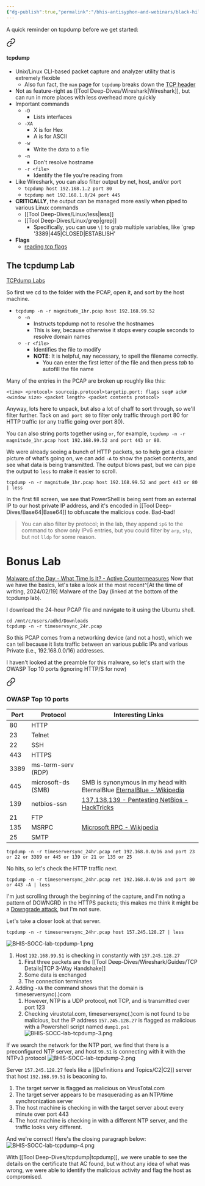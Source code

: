 ```yaml
---
{"dg-publish":true,"permalink":"/bhis-antisyphon-and-webinars/black-hills-soc-core/labs/bhis-socc-lab-tcpdump/"}
---
```


 A quick reminder on tcpdump before we get started:


<div class="transclusion internal-embed is-loaded"><a class="markdown-embed-link" href="/tool-deep-dives/tcpdump/#tcpdump" aria-label="Open link"><svg xmlns="http://www.w3.org/2000/svg" width="24" height="24" viewBox="0 0 24 24" fill="none" stroke="currentColor" stroke-width="2" stroke-linecap="round" stroke-linejoin="round" class="svg-icon lucide-link"><path d="M10 13a5 5 0 0 0 7.54.54l3-3a5 5 0 0 0-7.07-7.07l-1.72 1.71"></path><path d="M14 11a5 5 0 0 0-7.54-.54l-3 3a5 5 0 0 0 7.07 7.07l1.71-1.71"></path></svg></a><div class="markdown-embed">



#### tcpdump
- Unix/Linux CLI-based packet capture and analyzer utility that is extremely flexible
	- Also fun fact, the `man` page for `tcpdump` breaks down the [TCP header](https://ccnadefinitions.com/ccna/20-definitions/tcp/) 
- Not as feature-right as [[Tool Deep-Dives/Wireshark\|Wireshark]], but can run in more places with less overhead more quickly
- Important commands
	- `-D`
		- Lists interfaces
	- `-XA`
		- X is for Hex
		- A is for ASCII
	- `-w`
		- Write the data to a file
	- `-n`
		- Don't resolve hostname
	- `-r <file>`
		- Identify the file you're reading from
- Like Wireshark, you can also filter output by net, host, and/or port
	- `tcpdump host 192.168.1.2 port 80`
	- `tcpdump net 192.168.1.0/24 port 445`
- **CRITICALLY**, the output can be managed more easily when piped to various Linux commands
	- [[Tool Deep-Dives/Linux/less\|less]]
	- [[Tool Deep-Dives/Linux/grep\|grep]]
		- Specifically, you can use `\|` to grab multiple variables, like `grep '3389\|445\|CLOSED\|ESTABLISH'
- **Flags**
	- [reading tcp flags](https://gist.github.com/tuxfight3r/9ac030cb0d707bb446c7)


</div></div>


## The tcpdump Lab
 [TCPdump Labs](https://github.com/strandjs/IntroLabs/blob/master/IntroClassFiles/Tools/IntroClass/TCPDump/TCPDump.md)


So first we cd to the folder with the PCAP, open it, and sort by the host machine.
- `tcpdump -n -r magnitude_1hr.pcap host 192.168.99.52`
	- `-n` 
		- Instructs tcpdump not to resolve the hostnames
		- This is key, because otherwise it stops every couple seconds to resolve domain names
	- `-r <file>` 
		- Identifies the file to modify
		- **NOTE**: It is helpful, nay necessary, to spell the filename correctly.
			- You can enter the first letter of the file and then press *tab* to autofill the file name

Many of the entries in the PCAP are broken up roughly like this:

`<time> <protocol> sourceip.protocol>targetip.port: flags seq# ack# <window size> <packet length> <packet contents protocol>`

Anyway, lots here to unpack, but also a lot of chaff to sort through, so we'll filter further. Tack on `and port 80` to filter only traffic through port 80 for HTTP traffic (or any traffic going over port 80).

You can also string ports together using `or`, for example, `tcpdump -n -r magnitude_1hr.pcap host 192.168.99.52 and port 443 or 80`.

We were already seeing a bunch of HTTP packets, so to help get a clearer picture of what's going on, we can add `-A` to show the packet contents, and see what data is being transmitted. The output blows past, but we can pipe the output to `less` to make it easier to scroll.

`tcpdump -n -r magnitude_1hr.pcap host 192.168.99.52 and port 443 or 80 | less`

In the first fill screen, we see that PowerShell is being sent from an external IP to our host private IP address, and it's encoded in [[Tool Deep-Dives/Base64\|Base64]] to obfuscate the malicious code. Bad-bad!

> You can also filter by protocol; in the lab, they append `ip6` to the command to show only IPv6 entries, but you could filter by `arp`, `stp`, but not `lldp` for some reason.

# Bonus Lab
[Malware of the Day - What Time Is It? - Active Countermeasures](https://www.activecountermeasures.com/malware-of-the-day-what-time-is-it/)
Now that we have the basics, let's take a look at the most recent^[At the time of writing, 2024/02/19] Malware of the Day (linked at the bottom of the tcpdump lab).

I download the 24-hour PCAP file and navigate to it using the Ubuntu shell.

```Shell
cd /mnt/c/users/adhd/Downloads
tcpdump -n -r timeservsync_24r.pcap
```

So this PCAP comes from a networking device (and not a host), which we can tell because it lists traffic between an various public IPs and various Private (i.e., 192.168.0.0/16) addresses.

I haven't looked at the preamble for this malware, so let's start with the OWASP Top 10 ports (ignoring HTTP/S for now)


<div class="transclusion internal-embed is-loaded"><a class="markdown-embed-link" href="/bhis-antisyphon-and-webinars/black-hills-soc-core/topics/socc-01-networking-and-pca-ps/#owasp-top-10-ports" aria-label="Open link"><svg xmlns="http://www.w3.org/2000/svg" width="24" height="24" viewBox="0 0 24 24" fill="none" stroke="currentColor" stroke-width="2" stroke-linecap="round" stroke-linejoin="round" class="svg-icon lucide-link"><path d="M10 13a5 5 0 0 0 7.54.54l3-3a5 5 0 0 0-7.07-7.07l-1.72 1.71"></path><path d="M14 11a5 5 0 0 0-7.54-.54l-3 3a5 5 0 0 0 7.07 7.07l1.71-1.71"></path></svg></a><div class="markdown-embed">



### OWASP Top 10 ports
| Port | Protocol           | Interesting Links                                                                                                                       |
| ---- | ------------------ | --------------------------------------------------------------------------------------------------------------------------------------- |
| 80   | HTTP               |                                                                                                                                         |
| 23   | Telnet             |                                                                                                                                         |
| 22   | SSH                |                                                                                                                                         |
| 443  | HTTPS              |                                                                                                                                         |
| 3389 | ms-term-serv (RDP) |                                                                                                                                         |
| 445  | microsoft-ds (SMB) | SMB is synonymous in my head with EternalBlue [EternalBlue - Wikipedia](https://en.wikipedia.org/wiki/EternalBlue)                      |
| 139  | netbios-ssn        | [137,138,139 - Pentesting NetBios - HackTricks](https://book.hacktricks.xyz/network-services-pentesting/137-138-139-pentesting-netbios) |
| 21   | FTP                |                                                                                                                                         |
| 135  | MSRPC              | [Microsoft RPC - Wikipedia](https://en.wikipedia.org/wiki/Microsoft_RPC)                                                                |
| 25   | SMTP               |                                                                                                                                         |

</div></div>


`tcpdump -n -r timeserversync_24hr.pcap net 192.168.0.0/16 and port 23 or 22 or 3389 or 445 or 139 or 21 or 135 or 25`

No hits, so let's check the HTTP traffic next.

`tcpdump -n -r timeserversync_24hr.pcap net 192.168.0.0/16 and port 80 or 443 -A | less`

I'm just scrolling through the beginning of the capture, and I'm noting a pattern of DOWNGRD in the HTTPS packets; this makes me think it might be a [Downgrade attack](https://www.crowdstrike.com/cybersecurity-101/attack-types/downgrade-attacks/), but I'm not sure.

Let's take a closer look at that server.

`tcpdump -n -r timeserversync_24hr.pcap host 157.245.128.27 | less`

![BHIS-SOCC-lab-tcpdump-1.png](/img/user/Attachments/BHIS-SOCC-lab-tcpdump-1.png)

1. Host `192.168.99.51` is checking in constantly with `157.245.128.27`
	1. First three packets are the [[Tool Deep-Dives/Wireshark/Guides/TCP Details\|TCP 3-Way Handshake]]
	2. Some data is exchanged
	3. The connection terminates
2. Adding `-XA` the command shows that the domain is timeserversync(.)com
	1. However, NTP is a UDP protocol, not TCP, and is transmitted over port 123
	2. Checking virustotal.com, timeserversync(.)com is not found to be malicious, but the IP address `157.245.128.27` is flagged as malicious with a Powershell script named `dump1.ps1`
 ![BHIS-SOCC-lab-tcpdump-3.png](/img/user/Attachments/BHIS-SOCC-lab-tcpdump-3.png)

If we search the network for the NTP port, we find that there is a preconfigured NTP server, and host `99.51` is connecting with it with the NTPv3 protocol
![BHIS-SOCC-lab-tcpdump-2.png](/img/user/Attachments/BHIS-SOCC-lab-tcpdump-2.png)

Server `157.245.128.27` feels like a [[Definitions and Topics/C2\|C2]] server that host `192.168.99.51` is beaconing to.
1. The target server is flagged as malicious on VirusTotal.com
2. The target server appears to be masquerading as an NTP/time synchronization server
3. The host machine is checking in with the target server about every minute over port 443
4. The host machine is checking in with a different NTP server, and the traffic looks very different.

And we're correct! Here's the closing paragraph below:
![BHIS-SOCC-lab-tcpdump-4.png](/img/user/Attachments/BHIS-SOCC-lab-tcpdump-4.png)

With [[Tool Deep-Dives/tcpdump\|tcpdump]], we were unable to see the details on the certificate that AC found, but without any idea of what was wrong, we were able to identify the malicious activity and flag the host as compromised.